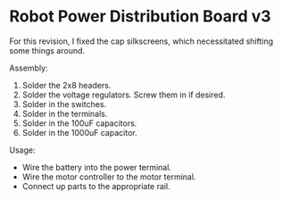 # Robot Power Distribution Board v3

For this revision, I fixed the cap silkscreens, which necessitated shifting some things around.

Assembly:
1. Solder the 2x8 headers.
2. Solder the voltage regulators. Screw them in if desired.
3. Solder in the switches.
4. Solder in the terminals.
5. Solder in the 100uF capacitors.
6. Solder in the 1000uF capacitor.

Usage:
* Wire the battery into the power terminal.
* Wire the motor controller to the motor terminal.
* Connect up parts to the appropriate rail.
